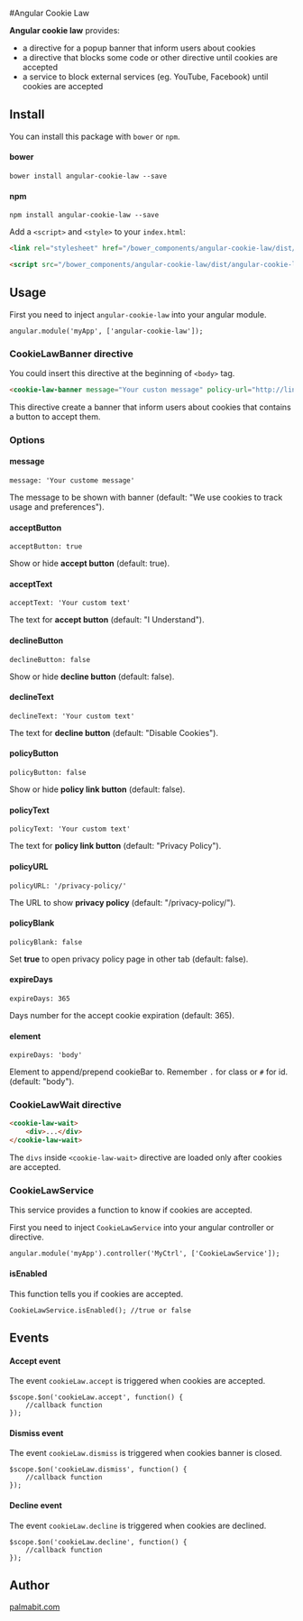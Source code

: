 #Angular Cookie Law

**Angular cookie law** provides:

* a directive for a popup banner that inform users about cookies
* a directive that blocks some code or other directive until cookies are accepted
* a service to block external services (eg. YouTube, Facebook) until cookies are accepted

## Install

You can install this package with `bower` or `npm`.

#### bower

```shell
bower install angular-cookie-law --save
```

#### npm

```shell
npm install angular-cookie-law --save
```

Add a `<script>` and `<style>` to your `index.html`:

```html
<link rel="stylesheet" href="/bower_components/angular-cookie-law/dist/angular-cookie-law.min.css">

<script src="/bower_components/angular-cookie-law/dist/angular-cookie-law.min.js"></script>
```

## Usage

First you need to inject ``angular-cookie-law`` into your angular module.

```
angular.module('myApp', ['angular-cookie-law']);
```

### CookieLawBanner directive

You could insert this directive at the beginning of `<body>` tag.

```html
<cookie-law-banner message="Your custon message" policy-url="http://link-to-your-policy"></cookie-law-banner>
```

This directive create a banner that inform users about cookies that contains a button to accept them.

### Options

#### message

```
message: 'Your custome message'
```

The message to be shown with banner (default: "We use cookies to track usage and preferences").

#### acceptButton

```
acceptButton: true
```

Show or hide **accept button** (default: true).

#### acceptText

```
acceptText: 'Your custom text'
```

The text for **accept button** (default: "I Understand").

#### declineButton

```
declineButton: false
```

Show or hide **decline button** (default: false).

#### declineText

```
declineText: 'Your custom text'
```

The text for **decline button** (default: "Disable Cookies").

#### policyButton

```
policyButton: false
```

Show or hide **policy link button** (default: false).

#### policyText

```
policyText: 'Your custom text'
```

The text for **policy link button** (default: "Privacy Policy").

#### policyURL

```
policyURL: '/privacy-policy/'
```

The URL to show **privacy policy** (default: "/privacy-policy/").

#### policyBlank

```
policyBlank: false
```

Set **true** to open privacy policy page in other tab (default: false).

#### expireDays

```
expireDays: 365
```

Days number for the accept cookie expiration (default: 365).

#### element

```
expireDays: 'body'
```

Element to append/prepend cookieBar to. Remember `.` for class or `#` for id. (default: "body").

### CookieLawWait directive

```html
<cookie-law-wait>
    <div>...</div>
</cookie-law-wait>
```

The `divs` inside `<cookie-law-wait>` directive are loaded only after cookies are accepted.

### CookieLawService

This service provides a function to know if cookies are accepted.

First you need to inject ``CookieLawService`` into your angular controller or directive.

```
angular.module('myApp').controller('MyCtrl', ['CookieLawService']);
```

#### isEnabled

This function tells you if cookies are accepted.

```
CookieLawService.isEnabled(); //true or false
```

## Events

#### Accept event

The event `cookieLaw.accept` is triggered when cookies are accepted.

```
$scope.$on('cookieLaw.accept', function() {
    //callback function
});
```

#### Dismiss event

The event `cookieLaw.dismiss` is triggered when cookies banner is closed.

```
$scope.$on('cookieLaw.dismiss', function() {
    //callback function
});
```

#### Decline event

The event `cookieLaw.decline` is triggered when cookies are declined.

```
$scope.$on('cookieLaw.decline', function() {
    //callback function
});
```

## Author

[palmabit.com](http://www.palmabit.com)

